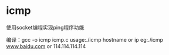 # icmp
使用socket编程实现ping程序功能

编译：gcc -o icmp icmp.c
usage:./icmp hostname or ip
eg:./icmp www.baidu.com or 114.114.114.114
